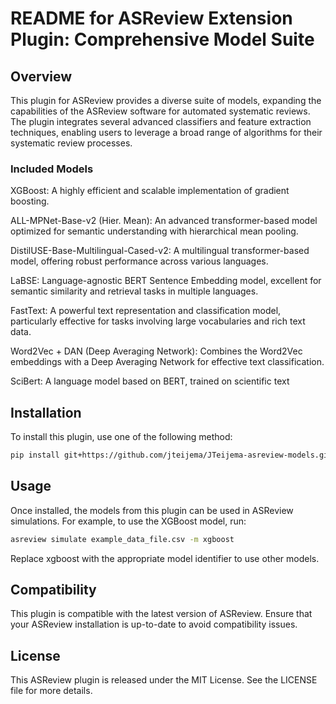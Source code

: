 # README for ASReview Extension Plugin: Comprehensive Model Suite
## Overview

This plugin for ASReview provides a diverse suite of models, expanding the
capabilities of the ASReview software for automated systematic reviews. The
plugin integrates several advanced classifiers and feature extraction
techniques, enabling users to leverage a broad range of algorithms for their
systematic review processes.

### Included Models

XGBoost: A highly efficient and scalable implementation of gradient boosting.

ALL-MPNet-Base-v2 (Hier. Mean): An advanced transformer-based model optimized for
semantic understanding with hierarchical mean pooling.

DistilUSE-Base-Multilingual-Cased-v2: A multilingual transformer-based model,
offering robust performance across various languages.

LaBSE: Language-agnostic BERT Sentence Embedding model, excellent for semantic
similarity and retrieval tasks in multiple languages.

FastText: A powerful text representation and classification model, particularly
effective for tasks involving large vocabularies and rich text data.

Word2Vec + DAN (Deep Averaging Network): Combines the Word2Vec embeddings with a
Deep Averaging Network for effective text classification.

SciBert: A language model based on BERT, trained on scientific text

## Installation

To install this plugin, use one of the following method:
```bash
pip install git+https://github.com/jteijema/JTeijema-asreview-models.git
```

## Usage

Once installed, the models from this plugin can be used in ASReview simulations.
For example, to use the XGBoost model, run:

```bash
asreview simulate example_data_file.csv -m xgboost
```

Replace xgboost with the appropriate model identifier to use other models.

## Compatibility

This plugin is compatible with the latest version of ASReview. Ensure that your
ASReview installation is up-to-date to avoid compatibility issues.

## License

This ASReview plugin is released under the MIT License. See the LICENSE file for more details.